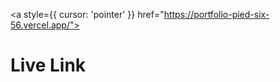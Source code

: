 <a style={{ cursor: 'pointer' }} href="https://portfolio-pied-six-56.vercel.app/"><h1>Live Link</h1></a>
